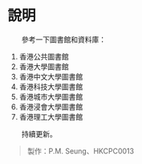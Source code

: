 # 說明

　　參考一下圖書館和資料庫：
  1. 香港公共圖書館
  2. 香港大學圖書館
  3. 香港中文大學圖書館
  4. 香港科技大學圖書館
  5. 香港城市大學圖書館
  6. 香港浸會大學圖書館
  7. 香港理工大學圖書館
  
　　持續更新。

> 製作：P.M. Seung、HKCPC0013
